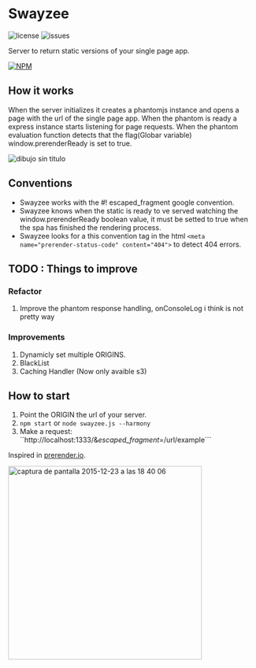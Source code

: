 # Swayzee
![license](https://img.shields.io/badge/license-MIT-blue.svg) ![issues](https://img.shields.io/github/issues/bordemof/Swayzee.svg)

Server to return static versions of your single page app.

[![NPM](https://nodei.co/npm/swayzee.png)](https://nodei.co/npm/swayzee/)

## How it works
When the server initializes it creates a phantomjs instance and opens a page with the url of the single page app. When the phantom is ready a express instance starts listening for page requests. When the phantom evaluation function detects that the flag(Globar variable) window.prerenderReady is set to true.

![dibujo sin titulo](https://cloud.githubusercontent.com/assets/5477232/12099637/05f3bffa-b32a-11e5-8fad-7629fab1ba0f.png)


## Conventions
* Swayzee works with the #! escaped_fragment google convention.
* Swayzee knows when the static is ready to ve served watching the window.prerenderReady boolean value, it must be setted to true when the spa has finished the rendering process.
* Swayzee looks for a this convention tag in the html ```<meta name="prerender-status-code" content="404">``` to detect 404 errors.

## TODO : Things to improve
### Refactor
1. Improve the phantom response handling, onConsoleLog i think is not pretty way

### Improvements
1. Dynamicly set multiple ORIGINS.
2. BlackList
3. Caching Handler (Now only avaible s3)

## How to start
1. Point the ORIGIN the url of your server.
2. ```npm start``` or ```node swayzee.js --harmony```
3. Make a request: ``http://localhost:1333/&_escaped_fragment_=/url/example```


Inspired in [prerender.io](https://github.com/prerender/prerender).

<img width="393" alt="captura de pantalla 2015-12-23 a las 18 40 06" src="https://cloud.githubusercontent.com/assets/5477232/11981630/cf9fb35c-a9a4-11e5-9208-1b63c761a552.png">

